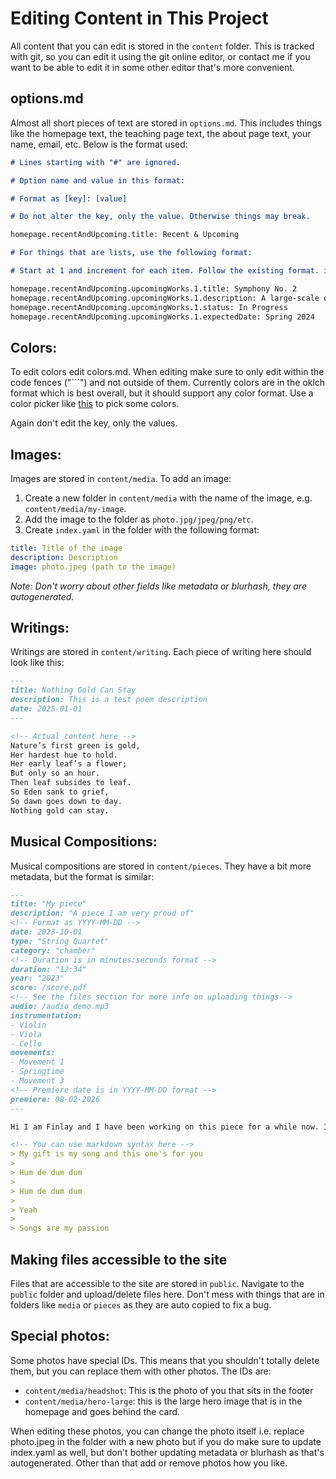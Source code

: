 # Editing Content in This Project

All content that you can edit is stored in the `content` folder. This is tracked with git, so you can edit it using the git online editor, or contact me if you want to be able to edit it in some other editor that's more convenient.

## options.md

Almost all short pieces of text are stored in `options.md`. This includes things like the homepage text, the teaching page text, the about page text, your name, email, etc. Below is the format used:

```md
# Lines starting with "#" are ignored.

# Option name and value in this format:

# Format as [key]: [value]

# Do not alter the key, only the value. Otherwise things may break.

homepage.recentAndUpcoming.title: Recent & Upcoming

# For things that are lists, use the following format:

# Start at 1 and increment for each item. Follow the existing format. in options.md

homepage.recentAndUpcoming.upcomingWorks.1.title: Symphony No. 2
homepage.recentAndUpcoming.upcomingWorks.1.description: A large-scale orchestral work exploring themes of memory and time
homepage.recentAndUpcoming.upcomingWorks.1.status: In Progress
homepage.recentAndUpcoming.upcomingWorks.1.expectedDate: Spring 2024
```

## Colors:

To edit colors edit colors.md. When editing make sure to only edit within the code fences ("\`\`\`") and not outside of them. Currently colors are in the oklch format which is best overall, but it should support any color format. Use a color picker like [this](https://oklch.com/) to pick some colors.

Again don't edit the key, only the values.

## Images:

Images are stored in `content/media`. To add an image:

1. Create a new folder in `content/media` with the name of the image, e.g. `content/media/my-image`.
2. Add the image to the folder as `photo.jpg/jpeg/png/etc`.
3. Create `index.yaml` in the folder with the following format:

```yaml
title: Title of the image
description: Description
image: photo.jpeg (path to the image)
```

_Note: Don't worry about other fields like metadata or blurhash, they are autogenerated._

## Writings:
Writings are stored in `content/writing`. Each piece of writing here should look like this:

```md
---
title: Nothing Gold Can Stay
description: This is a test poem description
date: 2025-01-01
---

<!-- Actual content here -->
Nature’s first green is gold,
Her hardest hue to hold.
Her early leaf’s a flower;
But only so an hour.
Then leaf subsides to leaf.
So Eden sank to grief,
So dawn goes down to day.
Nothing gold can stay.
```

## Musical Compositions:
Musical compositions are stored in `content/pieces`. They have a bit more metadata, but the format is similar:

```md
---
title: "My piece"
description: "A piece I am very proud of"
<!-- Format as YYYY-MM-DD -->
date: 2023-10-01
type: "String Quartet"
category: "chamber"
<!-- Duration is in minutes:seconds format -->
duration: "12:34"
year: "2023"
score: /score.pdf
<!-- See the files section for more info on uploading things-->
audio: /audio_demo.mp3
instrumentation:
- Violin
- Viola
- Cello
movements:
- Movement 1
- Springtime
- Movement 3
<!-- Premiere date is in YYYY-MM-DD format -->
premiere: 08-02-2026
---

Hi I am Finlay and I have been working on this piece for a while now. It is a piece that I am very proud of and I hope you enjoy it as much as I do.

<!-- You can use markdown syntax here -->
> My gift is my song and this one's for you
>
> Hum de dum dum
>
> Hum de dum dum
>
> Yeah
>
> Songs are my passion
```


## Making files accessible to the site

Files that are accessible to the site are stored in `public`. Navigate to the `public` folder and upload/delete files here. Don't mess with things that are in folders like `media` or `pieces` as they are auto copied to fix a bug.

## Special photos:
Some photos have special IDs. This means that you shouldn't totally delete them, but you can replace them with other photos. The IDs are:

- `content/media/headshot`: This is the photo of you that sits in the footer
- `content/media/hero-large`: this is the large hero image that is in the homepage and goes behind the card.

When editing these photos, you can change the photo itself i.e. replace photo.jpeg in the folder with a new photo but if you do make sure to update index.yaml as well, but don't bother updating metadata or blurhash as that's autogenerated. Other than that add or remove photos how you like.
